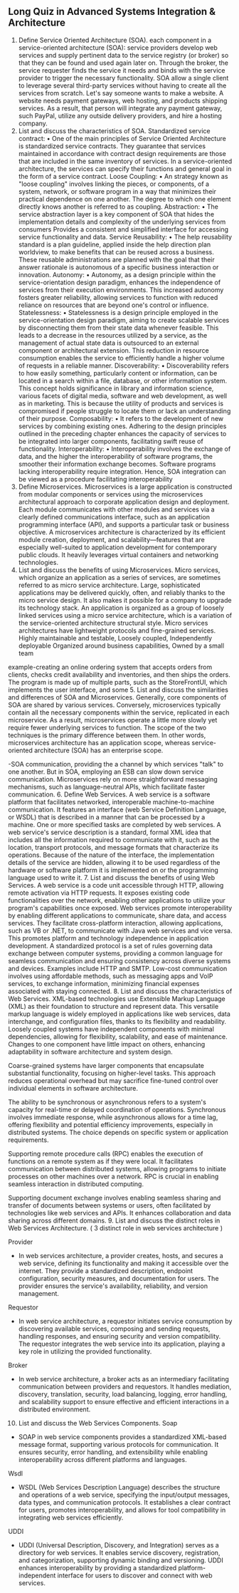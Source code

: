 ## Long Quiz in Advanced Systems Integration & Architecture
1. Define Service Oriented Architecture (SOA).
each component in a service-oriented architecture (SOA): service providers develop web services and supply pertinent data to the service registry (or broker) so that they can be found and used again later on. Through the broker, the service requester finds the service it needs and binds with the service provider to trigger the necessary functionality.
SOA allow a single client to leverage several third-party services without having to create all the services from scratch. Let's say someone wants to make a website. A website needs payment gateways, web hosting, and products shipping services. As a result, that person will integrate any payment gateway, such PayPal, utilize any outside delivery providers, and hire a hosting company.
2. List and discuss the characteristics of SOA.
Standardized service contract: 
	•	One of the main principles of Service Oriented Architecture is standardized service contracts. They guarantee that services maintained in accordance with contract design requirements are those that are included in the same inventory of services. In a service-oriented architecture, the services can specify their functions and general goal in the form of a service contract. 
    Loose Coupling: 
	•	An strategy known as "loose coupling" involves linking the pieces, or components, of a system, network, or software program in a way that minimizes their practical dependence on one another. The degree to which one element directly knows another is referred to as coupling.
    Abstraction:
	•	The service abstraction layer is a key component of SOA that hides the implementation details and complexity of the underlying services from  consumers Provides a consistent and simplified interface for accessing service functionality and data.
    Service Reusability: 
	•	The help reusability standard is a plan guideline, applied inside the help direction plan worldview, to make benefits that can be reused across a business. These reusable administrations are planned with the goal that their answer rationale is autonomous of a specific business interaction or innovation.
    Autonomy: 
	•	Autonomy, as a design principle within the service-orientation design paradigm, enhances the independence of services from their execution environments. This increased autonomy fosters greater reliability, allowing services to function with reduced reliance on resources that are beyond one's control or influence.
    Statelessness: 
	•	Statelessness is a design principle employed in the service-orientation design paradigm, aiming to create scalable services by disconnecting them from their state data whenever feasible. This leads to a decrease in the resources utilized by a service, as the management of actual state data is outsourced to an external component or architectural extension. This reduction in resource consumption enables the service to efficiently handle a higher volume of requests in a reliable manner.
    Discoverability: 
	•	Discoverability refers to how easily something, particularly content or information, can be located in a search within a file, database, or other information system. This concept holds significance in library and information science, various facets of digital media, software and web development, as well as in marketing. This is because the utility of products and services is compromised if people struggle to locate them or lack an understanding of their purpose.
    Composability: 
	•	It refers to the development of new services by combining existing ones. Adhering to the design principles outlined in the preceding chapter enhances the capacity of services to be integrated into larger components, facilitating swift reuse of functionality.
    Interoperability: 
	•	Interoperability involves the exchange of data, and the higher the interoperability of software programs, the smoother their information exchange becomes. Software programs lacking interoperability require integration. Hence, SOA integration can be viewed as a procedure facilitating interoperability
3. Define Microservices.
Microservices  is a large application is constructed from modular components or services using the microservices architectural approach to corporate application design and deployment. Each module communicates with other modules and services via a clearly defined communications interface, such as an application programming interface (API), and supports a particular task or business objective. A microservices architecture is characterized by its efficient module creation, deployment, and scalability—features that are especially well-suited to application development for contemporary public clouds. It heavily leverages virtual containers and networking technologies.
4. List and discuss the benefits of using Microservices.
Micro services, which organize an application as a series of services, are sometimes referred to as micro service architecture. 
Large, sophisticated applications may be delivered quickly, often, and reliably thanks to the micro service design. It also makes it possible for a company to upgrade its technology stack. An application is organized as a group of loosely linked services using a micro service architecture, which is a variation of the service-oriented architecture structural style. Micro services architectures have lightweight protocols and fine-grained services. 
Highly maintainable and testable, Loosely coupled, Independently deployable Organized around business capabilities, Owned by a small team 

example-creating an online ordering system that accepts orders from clients, checks credit availability and inventories, and then ships the orders. The program is made up of multiple parts, such as the StoreFrontUI, which implements the user interface, and some
5. List and discuss the similarities and differences of SOA and Microservices.
Generally, core components of SOA are shared by various services. Conversely, microservices typically contain all the necessary components within the service, replicated in each microservice. As a result, microservices operate a little more slowly yet require fewer underlying services to function. The scope of the two techniques is the primary difference between them. In other words, microservices architecture has an application scope, whereas service-oriented architecture (SOA) has an enterprise scope. 

-SOA communication, providing the a channel by which services "talk" to one another. But in SOA, employing an ESB can slow down service communication. Microservices rely on more straightforward messaging mechanisms, such as language-neutral APIs, which facilitate faster communication.
6. Define Web Services.
A web service is a software platform that facilitates networked, interoperable machine-to-machine communication. It features an interface (web Service Definition Language, or WSDL) that is described in a manner that can be processed by a machine. One or more specified tasks are completed by web services. A web service's service description is a standard, formal XML idea that includes all the information required to communicate with it, such as the location, transport protocols, and message formats that characterize its operations. Because of the nature of the interface, the implementation details of the service are hidden, allowing it to be used regardless of the hardware or software platform it is implemented on or the programming language used to write it.
7. List and discuss the benefits of using Web Services.
A web service is a code unit accessible through HTTP, allowing remote activation via HTTP requests. It exposes existing code functionalities over the network, enabling other applications to utilize your program's capabilities once exposed.
Web services promote interoperability by enabling different applications to communicate, share data, and access services. They facilitate cross-platform interaction, allowing applications, such as VB or .NET, to communicate with Java web services and vice versa. This promotes platform and technology independence in application development.
A standardized protocol is a set of rules governing data exchange between computer systems, providing a common language for seamless communication and ensuring consistency across diverse systems and devices. Examples include HTTP and SMTP.
Low-cost communication involves using affordable methods, such as messaging apps and VoIP services, to exchange information, minimizing financial expenses associated with staying connected.
8. List and discuss the characteristics of Web Services.
XML-based technologies use Extensible Markup Language (XML) as their foundation to structure and represent data. This versatile markup language is widely employed in applications like web services, data interchange, and configuration files, thanks to its flexibility and readability.
Loosely coupled systems have independent components with minimal dependencies, allowing for flexibility, scalability, and ease of maintenance. Changes to one component have little impact on others, enhancing adaptability in software architecture and system design.

Coarse-grained systems have larger components that encapsulate substantial functionality, focusing on higher-level tasks. This approach reduces operational overhead but may sacrifice fine-tuned control over individual elements in software architecture.

The ability to be synchronous or asynchronous refers to a system's capacity for real-time or delayed coordination of operations. Synchronous involves immediate response, while asynchronous allows for a time lag, offering flexibility and potential efficiency improvements, especially in distributed systems. The choice depends on specific system or application requirements.

Supporting remote procedure calls (RPC) enables the execution of functions on a remote system as if they were local. It facilitates communication between distributed systems, allowing programs to initiate processes on other machines over a network. RPC is crucial in enabling seamless interaction in distributed computing.

Supporting document exchange involves enabling seamless sharing and transfer of documents between systems or users, often facilitated by technologies like web services and APIs. It enhances collaboration and data sharing across different domains.
9. List and discuss the distinct roles in Web Services Architecture.
( 3 distinct role in web services architecture ) 

Provider 
- In web services architecture, a provider creates, hosts, and secures a web service, defining its functionality and making it accessible over the internet. They provide a standardized description, endpoint configuration, security measures, and documentation for users. The provider ensures the service's availability, reliability, and version management.

Requestor
- In web service architecture, a requestor initiates service consumption by discovering available services, composing and sending requests, handling responses, and ensuring security and version compatibility. The requestor integrates the web service into its application, playing a key role in utilizing the provided functionality.

Broker
- In web service architecture, a broker acts as an intermediary facilitating communication between providers and requestors. It handles mediation, discovery, translation, security, load balancing, logging, error handling, and scalability support to ensure effective and efficient interactions in a distributed environment.
10. List and discuss the Web Services Components.
Soap 
- SOAP in web service components provides a standardized XML-based message format, supporting various protocols for communication. It ensures security, error handling, and extensibility while enabling interoperability across different platforms and languages.

Wsdl
- WSDL (Web Services Description Language) describes the structure and operations of a web service, specifying the input/output messages, data types, and communication protocols. It establishes a clear contract for users, promotes interoperability, and allows for tool compatibility in integrating web services efficiently.

UDDI 
- UDDI (Universal Description, Discovery, and Integration) serves as a directory for web services. It enables service discovery, registration, and categorization, supporting dynamic binding and versioning. UDDI enhances interoperability by providing a standardized platform-independent interface for users to discover and connect with web services.
